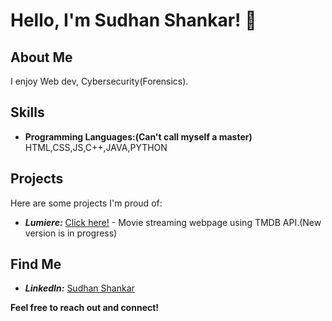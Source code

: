 # Hello, I'm Sudhan Shankar! 👋

## About Me
I enjoy Web dev, Cybersecurity(Forensics).

## Skills
- **Programming Languages:(Can't call myself a master)**
HTML,CSS,JS,C++,JAVA,PYTHON

## Projects
Here are some projects I'm proud of:
- ***Lumiere:*** [Click here!](https://lumiere-tv.vercel.app/) - Movie streaming webpage using TMDB API.(New version is in progress)

## Find Me
- ***LinkedIn:*** [Sudhan Shankar](https://www.linkedin.com/in/sudhan-shankar-1710a529b?utm_source=share&utm_campaign=share_via&utm_content=profile&utm_medium=android_app)

**Feel free to reach out and connect!**

